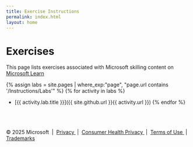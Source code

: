 ```yaml
---
title: Exercise Instructions
permalink: index.html
layout: home
---
```


# Exercises

This page lists exercises associated with Microsoft skilling content on [Microsoft Learn](https://learn.microsoft.com)

<!-- You can edit the paragraph above to provide a more specific description and links to content on Learn.

Include the following note if an Azure subscription is required (or add something similar for any other requirements, such as a Microsoft 365 account).

> **Note**: To complete these exercises, you will need a [Microsoft Azure subscription](https://azure.microsoft.com/free) in which you have sufficient permissions to create and configure the required resources.

If a more complex setup is required, create a separate markdown file with setup instructions at \Instructions\Labs\00-setup.md - being sure to include "lab.title"" metadata at the top so it shows up the list below
-->

{% assign labs = site.pages | where_exp:"page", "page.url contains '/Instructions/Labs'" %}
{% for activity in labs  %}
- [{{ activity.lab.title }}]({{ site.github.url }}{{ activity.url }})
{% endfor %}
<br>
<br>
<br>
  &copy; 2025 Microsoft &nbsp;|&nbsp;
  <a href="https://go.microsoft.com/fwlink/?LinkId=521839">Privacy </a>&nbsp;|&nbsp;
  <a href="https://go.microsoft.com/fwlink/?LinkId=2259814">Consumer Health Privacy </a>&nbsp;|&nbsp;
  <a href="https://go.microsoft.com/fwlink/?LinkID=206977">Terms of Use </a>&nbsp;|&nbsp;
  <a href="https://www.microsoft.com/trademarks">Trademarks </a>